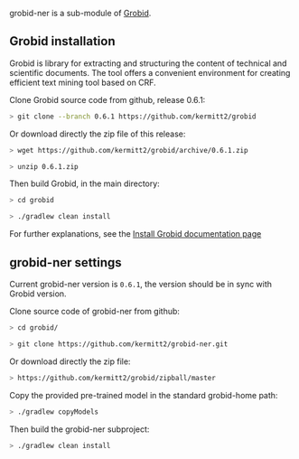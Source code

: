 grobid-ner is a sub-module of [Grobid](https://github.com/kermitt2/grobid). 

## Grobid installation

Grobid is library for extracting and structuring the content of technical and scientific documents. 
The tool offers a convenient environment for creating efficient text mining tool based on CRF.

Clone Grobid source code from github, release 0.6.1:

```bash
> git clone --branch 0.6.1 https://github.com/kermitt2/grobid
```

Or download directly the zip file of this release:

```bash
> wget https://github.com/kermitt2/grobid/archive/0.6.1.zip

> unzip 0.6.1.zip
```

Then build Grobid, in the main directory:

```bash
> cd grobid

> ./gradlew clean install
```

For further explanations, see the [Install Grobid documentation page](https://grobid.readthedocs.io/en/latest/Install-Grobid/)

## grobid-ner settings

Current grobid-ner version is `0.6.1`, the version should be in sync with Grobid version. 

Clone source code of grobid-ner from github:

```bash
> cd grobid/

> git clone https://github.com/kermitt2/grobid-ner.git
```

Or download directly the zip file:

```bash
> https://github.com/kermitt2/grobid/zipball/master
```

Copy the provided pre-trained model in the standard grobid-home path:

```bash
> ./gradlew copyModels 
```

Then build the grobid-ner subproject:

```bash
> ./gradlew clean install
```
